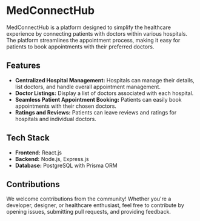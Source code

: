 # MedConnectHub

MedConnectHub is a platform designed to simplify the healthcare experience by connecting patients with doctors within various hospitals. The platform streamlines the appointment process, making it easy for patients to book appointments with their preferred doctors.

## Features

- **Centralized Hospital Management:** Hospitals can manage their details, list doctors, and handle overall appointment management.
- **Doctor Listings:** Display a list of doctors associated with each hospital.
- **Seamless Patient Appointment Booking:** Patients can easily book appointments with their chosen doctors.
- **Ratings and Reviews:** Patients can leave reviews and ratings for hospitals and individual doctors.

## Tech Stack

- **Frontend:** React.js
- **Backend:** Node.js, Express.js
- **Database:** PostgreSQL with Prisma ORM

## Contributions

We welcome contributions from the community! Whether you're a developer, designer, or healthcare enthusiast, feel free to contribute by opening issues, submitting pull requests, and providing feedback.
